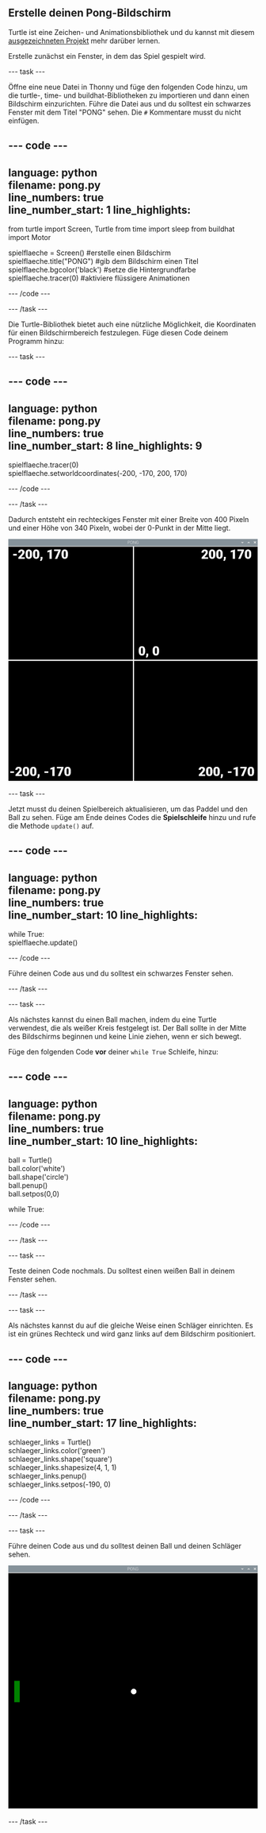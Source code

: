 ## Erstelle deinen Pong-Bildschirm

Turtle ist eine Zeichen- und Animationsbibliothek und du kannst mit diesem [ausgezeichneten Projekt](https://projects.raspberrypi.org/en/projects/turtle-race) mehr darüber lernen.


Erstelle zunächst ein Fenster, in dem das Spiel gespielt wird.

--- task ---

Öffne eine neue Datei in Thonny und füge den folgenden Code hinzu, um die turtle-, time- und buildhat-Bibliotheken zu importieren und dann einen Bildschirm einzurichten. Führe die Datei aus und du solltest ein schwarzes Fenster mit dem Titel "PONG" sehen. Die `#` Kommentare musst du nicht einfügen.

--- code ---
---
language: python   
filename: pong.py   
line_numbers: true   
line_number_start: 1
line_highlights:
---

from turtle import Screen, Turtle from time import sleep from buildhat import Motor

spielflaeche = Screen() #erstelle einen Bildschirm   
spielflaeche.title("PONG") #gib dem Bildschirm einen Titel   
spielflaeche.bgcolor('black') #setze die Hintergrundfarbe   
spielflaeche.tracer(0) #aktiviere flüssigere Animationen

--- /code ---

--- /task ---

Die Turtle-Bibliothek bietet auch eine nützliche Möglichkeit, die Koordinaten für einen Bildschirmbereich festzulegen. Füge diesen Code deinem Programm hinzu:

--- task ---

--- code ---
---
language: python   
filename: pong.py   
line_numbers: true   
line_number_start: 8
line_highlights: 9
---

spielflaeche.tracer(0)   
spielflaeche.setworldcoordinates(-200, -170, 200, 170)

--- /code ---

--- /task ---

Dadurch entsteht ein rechteckiges Fenster mit einer Breite von 400 Pixeln und einer Höhe von 340 Pixeln, wobei der 0-Punkt in der Mitte liegt.

![Ein Screenshot des Spielfensters, der die Koordinaten jeder Ecke und des Zentrums zeigt. Oben links ist -200,170, oben rechts ist 200,170, unten links ist -200,-170 und unten rechts ist 200,-170. Das Zentrum ist 0,0.](images/coords.png)

--- task ---

Jetzt musst du deinen Spielbereich aktualisieren, um das Paddel und den Ball zu sehen. Füge am Ende deines Codes die **Spielschleife** hinzu und rufe die Methode `update()` auf.

--- code ---
---
language: python   
filename: pong.py   
line_numbers: true   
line_number_start: 10
line_highlights:
---

while True:   
spielflaeche.update()

--- /code ---

Führe deinen Code aus und du solltest ein schwarzes Fenster sehen.

--- /task ---

--- task ---

Als nächstes kannst du einen Ball machen, indem du eine Turtle verwendest, die als weißer Kreis festgelegt ist. Der Ball sollte in der Mitte des Bildschirms beginnen und keine Linie ziehen, wenn er sich bewegt.

Füge den folgenden Code **vor** deiner `while True` Schleife, hinzu:

--- code ---
---
language: python   
filename: pong.py   
line_numbers: true   
line_number_start: 10
line_highlights:
---

ball = Turtle()   
ball.color('white')   
ball.shape('circle')   
ball.penup()   
ball.setpos(0,0)

while True:

--- /code ---

--- /task ---

--- task ---

Teste deinen Code nochmals. Du solltest einen weißen Ball in deinem Fenster sehen.

--- /task ---

--- task ---

Als nächstes kannst du auf die gleiche Weise einen Schläger einrichten. Es ist ein grünes Rechteck und wird ganz links auf dem Bildschirm positioniert.

--- code ---
---
language: python   
filename: pong.py   
line_numbers: true   
line_number_start: 17
line_highlights:
---

schlaeger_links = Turtle()   
schlaeger_links.color('green')   
schlaeger_links.shape('square')   
schlaeger_links.shapesize(4, 1, 1)   
schlaeger_links.penup()   
schlaeger_links.setpos(-190, 0)

--- /code ---

--- /task ---

--- task ---

Führe deinen Code aus und du solltest deinen Ball und deinen Schläger sehen.

![Ein weißer Ball in der Mitte eines schwarzen Fensters mit einem grünen Schläger ganz links.](images/pong_static.png)

--- /task ---
